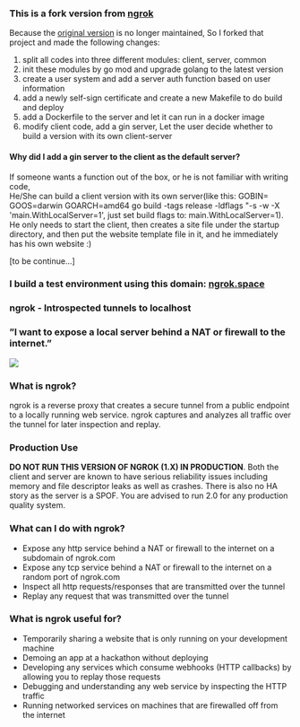 
### This is a fork version from [ngrok](https://github.com/inconshreveable/ngrok)     
Because the [original version](https://github.com/inconshreveable/ngrok) is no longer maintained, So I forked that project and made the following changes:    
1. split all codes into three different modules: client, server, common       
2. init these modules by go mod and upgrade golang to the latest version         
3. create a user system and add a server auth function based on user information             
4. add a newly self-sign certificate and create a new Makefile to do build and deploy               
5. add a Dockerfile to the server and let it can run in a docker image             
6. modify client code, add a gin server, Let the user decide whether to build a version with its own client-server            

#### Why did I add a gin server to the client as the default server? 
If someone wants a function out of the box, or he is not familiar with writing code,     
He/She can build a client version with its own server(like this: GOBIN= GOOS=darwin GOARCH=amd64 go build -tags release -ldflags "-s -w -X 'main.WithLocalServer=1', just set build flags to: main.WithLocalServer=1).        
He only needs to start the client, then creates a site file under the startup directory, and then put the website template file in it, and he immediately has his own website :)       


[to be continue...]      

### I build a test environment using this domain: [ngrok.space](https://ngrok.space)  

### ngrok - Introspected tunnels to localhost    
### ”I want to expose a local server behind a NAT or firewall to the internet.”
![](https://ngrok.com/static/img/overview.png)

### What is ngrok?
ngrok is a reverse proxy that creates a secure tunnel from a public endpoint to a locally running web service.
ngrok captures and analyzes all traffic over the tunnel for later inspection and replay.


### Production Use

**DO NOT RUN THIS VERSION OF NGROK (1.X) IN PRODUCTION**. Both the client and server are known to have serious reliability issues including memory and file descriptor leaks as well as crashes. There is also no HA story as the server is a SPOF. You are advised to run 2.0 for any production quality system. 

### What can I do with ngrok?
- Expose any http service behind a NAT or firewall to the internet on a subdomain of ngrok.com
- Expose any tcp service behind a NAT or firewall to the internet on a random port of ngrok.com
- Inspect all http requests/responses that are transmitted over the tunnel
- Replay any request that was transmitted over the tunnel


### What is ngrok useful for?
- Temporarily sharing a website that is only running on your development machine
- Demoing an app at a hackathon without deploying
- Developing any services which consume webhooks (HTTP callbacks) by allowing you to replay those requests
- Debugging and understanding any web service by inspecting the HTTP traffic
- Running networked services on machines that are firewalled off from the internet



